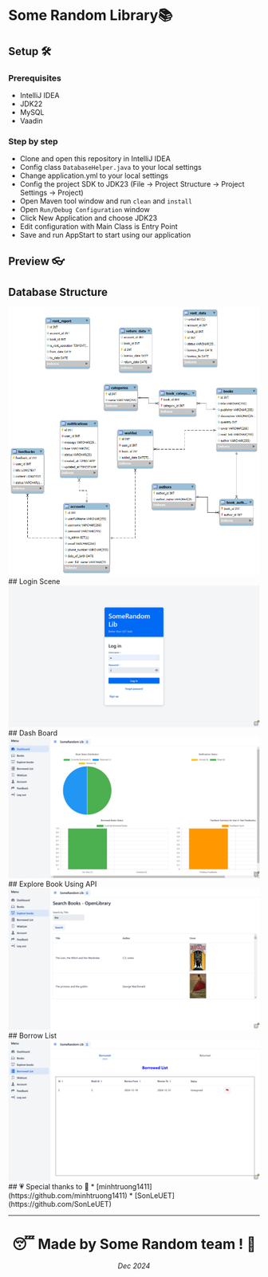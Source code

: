 # Some Random Library📚

## Setup 🛠

### Prerequisites

- IntelliJ IDEA
- JDK22
- MySQL
- Vaadin

### Step by step

- Clone and open this repository in IntelliJ IDEA
- Config class `DatabaseHelper.java` to your local settings
- Change  application.yml to your local settings
- Config the project SDK to JDK23 (File -> Project Structure -> Project Settings -> Project)
- Open Maven tool window and run `clean` and `install`
- Open `Run/Debug Configuration` window
- Click New Application and choose JDK23
- Edit configuration with Main Class is Entry Point
- Save and run AppStart to start using our application

## Preview 👓
## Database Structure
<img src="./src/main/resources/images/Lib_DB.png">
## Login Scene
<img src="./src/main/resources/images/img.png">
## Dash Board
<img src="./src/main/resources/images/img_1.png">
## Explore Book Using API
<img src="./src/main/resources/images/img_2.png">
## Borrow List
<img src="./src/main/resources/images/img_3.png">
## 💗 Special thanks to 💖
* [minhtruong1411](https://github.com/minhtruong1411)
* [SonLeUET](https://github.com/SonLeUET)

---
<h1 align="center"> 😴 Made by Some Random team ! 🛌</h1>
<p align="center"><i>Dec 2024</i></p>
